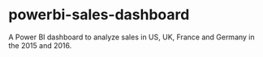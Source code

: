# powerbi-sales-dashboard
A Power BI dashboard to analyze sales in US, UK, France and Germany in the 2015 and 2016.
